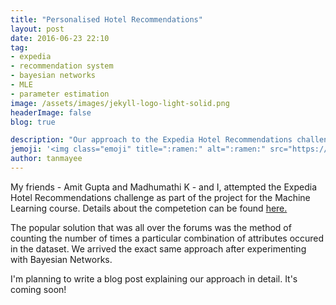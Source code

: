 ```yaml
---
title: "Personalised Hotel Recommendations"
layout: post
date: 2016-06-23 22:10
tag:
- expedia
- recommendation system
- bayesian networks
- MLE
- parameter estimation
image: /assets/images/jekyll-logo-light-solid.png
headerImage: false
blog: true

description: "Our approach to the Expedia Hotel Recommendations challenge on Kaggle."
jemoji: '<img class="emoji" title=":ramen:" alt=":ramen:" src="https://assets.github.com/images/icons/emoji/unicode/1f378.png" height="20" width="20" align="absmiddle">'
author: tanmayee
---
```


My friends - Amit Gupta and Madhumathi K - and I, attempted the Expedia Hotel Recommendations challenge as part of the project for the Machine Learning course. Details about the competetion can be found [here.](https://www.kaggle.com/c/expedia-hotel-recommendations) <!--more-->

The popular solution that was all over the forums was the method of counting the number of times a particular combination of attributes occured in the dataset. We arrived the exact same approach after experimenting with Bayesian Networks.

I'm planning to write a blog post explaining our approach in detail. It's coming soon!
